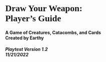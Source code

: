 # <span style="font-family:MedievalSharp">Draw Your Weapon:<br/>Player’s Guide</span>  
#### A Game of Creatures, Catacombs, and Cards<br/>Created by Earthy  

##### Playtest Version 1.2<br/>11/21/2022